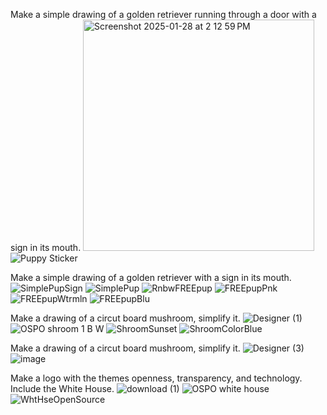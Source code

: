 Make a simple drawing of a golden retriever running through a door with a sign in its mouth.
<img width="370" alt="Screenshot 2025-01-28 at 2 12 59 PM" src="https://github.com/user-attachments/assets/0e644fed-5d92-4c9e-ac41-26859f26a905" />
![Puppy Sticker](https://github.com/user-attachments/assets/26afffa8-8dbd-457c-8aa5-f6e4eddb7ba3)

Make a simple drawing of a golden retriever with a sign in its mouth. 
![SimplePupSign](https://github.com/user-attachments/assets/e282186e-ecd5-4e0a-8415-ae0944be0fe5)
![SimplePup](https://github.com/user-attachments/assets/61a05528-cf1d-468b-a983-ca40461485ed)
![RnbwFREEpup](https://github.com/user-attachments/assets/cebeb2eb-aa95-4f47-be04-b7c3aa41fa11)
![FREEpupPnk](https://github.com/user-attachments/assets/07c6c39b-b5be-4b30-94f4-a380a6f3c552)
![FREEpupWtrmln](https://github.com/user-attachments/assets/5ce6206c-46b5-49e6-8f83-63752b4ed0ca)
![FREEpupBlu](https://github.com/user-attachments/assets/c48c996b-5afe-4f85-a1fe-e252c0b24f93)


Make a drawing of a circut board mushroom, simplify it.
![Designer (1)](https://github.com/user-attachments/assets/96a5ca40-6ce9-4e32-a241-5a18573dd914)
![OSPO shroom 1 B W](https://github.com/user-attachments/assets/9344f877-2ea0-4183-aa75-c7a986844c21)
![ShroomSunset](https://github.com/user-attachments/assets/182b05e4-c8a7-409f-8ed2-c54b145fdd1d)
![ShroomColorBlue](https://github.com/user-attachments/assets/6b672792-99a2-43af-a848-2f98314bb25a)

Make a drawing of a circut board mushroom, simplify it.
![Designer (3)](https://github.com/user-attachments/assets/1befb254-6e0b-49e5-b6b1-3ffb93ab27ca)
![image](https://github.com/user-attachments/assets/91da90b5-5d60-475b-a28e-4444cfd96cd8)

Make a logo with the themes openness, transparency, and technology. Include the White House.
![download (1)](https://github.com/user-attachments/assets/e3795e08-a28c-4305-bca3-612f325f682e)
![OSPO white house](https://github.com/user-attachments/assets/5e57b911-4cbb-4762-8533-ed12d2ed4a32)
![WhtHseOpenSource](https://github.com/user-attachments/assets/99e6f013-51ee-4d90-a571-a4637f590216)
